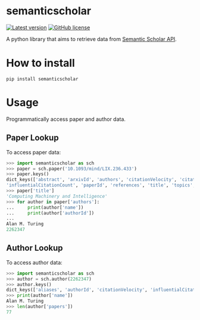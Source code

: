 # semanticscholar

[![Latest version](https://img.shields.io/pypi/v/semanticscholar)](https://pypi.org/project/semanticscholar)
[![GitHub license](https://img.shields.io/github/license/danielnsilva/semanticscholar)](https://github.com/danielnsilva/semanticscholar/blob/master/LICENSE)

A python library that aims to retrieve data from [Semantic Scholar API](https://api.semanticscholar.org/).

# How to install
```
pip install semanticscholar
```

# Usage
Programmatically access paper and author data.

## Paper Lookup
To access paper data:
```python
>>> import semanticscholar as sch
>>> paper = sch.paper('10.1093/mind/LIX.236.433')
>>> paper.keys()
dict_keys(['abstract', 'arxivId', 'authors', 'citationVelocity', 'citations', 'doi',
'influentialCitationCount', 'paperId', 'references', 'title', 'topics', 'url', 'venue', 'year'])
>>> paper['title']
'Computing Machinery and Intelligence'
>>> for author in paper['authors']:
...     print(author['name'])
...     print(author['authorId'])
...
Alan M. Turing
2262347
```

## Author Lookup
To access author data:
```python
>>> import semanticscholar as sch
>>> author = sch.author(2262347)
>>> author.keys()
dict_keys(['aliases', 'authorId', 'citationVelocity', 'influentialCitationCount', 'name', 'papers', 'url'])
>>> print(author['name'])
Alan M. Turing
>>> len(author['papers'])
77
```
